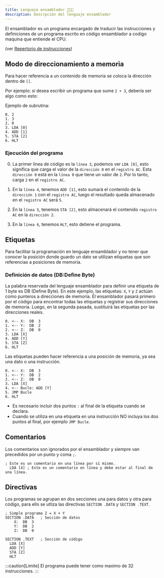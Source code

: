 ```yaml
---
title: Lenguaje ensamblador 👩🏿‍💻
description: Descrpción del lenguaje ensamblador
---
```


El ensamblador es un programa encargado de traducir las instrucciones y definiciones de un programa escrito en código ensamblador a codigo maquina que entiende el CPU.

(ver [Repertorio de instrucciones](/Sim-AC-Docs/parte-2-disenio-cpu/sim-ac/0-repertorio))


## Modo de direccionamiento a memoria

Para hacer referencia a un contenido de memoria se coloca la dirección dentro de `[]`.  

Por ejemplo: si desea escribir un programa que sume `2 + 3`, debería ser algo como esto:

Ejemplo de subrutina:

```ac
0. 2
1. 3
2. 0
3. LDA [0]
4. ADD [1]
5. STA [2]
6. HLT
```
### Ejecución del programa

0. La primer linea de código es la `línea 3`, podemos ver `LDA [0]`, esto significa que carga el valor de la `dirección 0` en el `registro AC`. Esta `dirección 0` está en la `línea 0` que tiene un valor de `2`. Por lo tanto, carga `2` en el `registro AC`.

1. En la `línea 4`, tenemos `ADD [1]`, esto sumará el contenido de la `dirección 1` con el `registro AC`, luego  el resultado queda almacenado en el `registro AC` será `5`.

2. En la `línea 5`, tenemos `STA [2]`, esto almacenará el contenido `registro AC` en la `dirección 2`.

3. En la `línea 6`, tenemos `HLT`, esto detiene el programa.


## Etiquetas
Para facilitar la programación en lenguaje ensamblador y no tener que conocer la posición donde guardo un dato se utilizan etiquetas que son referencias a posiciones de memoria.


### Definición de datos (DB:Define Byte)
La palabra reservada del lenguaje ensamblador para definir una etiqueta de 1 byte es DB (Define Byte).
En este ejemplo, las etiquetas: `X`, `Y` y `Z` actúan como punteros a direcciones de memoria. El ensamblador pasará primero por el código para encontrar todas las etiquetas y registrar sus direcciones de memoria. Luego, en la segunda pasada, sustituirá las etiquetas por las direcciones reales.  

```ac
0. <-- X:  DB  3
1. <-- Y:  DB  2
2. <-- Z:  DB  0
3. LDA [X]
4. ADD [Y]
5. STA [Z]
6. HLT
```
Las etiquetas pueden hacer referencia a una posición de memoria, ya sea una dato o una instrucción.

```ac
0. <-- X:  DB  3
1. <-- Y:  DB  2
2. <-- Z:  DB  0
3. LDA [X]
4. <-- Bucle: ADD [Y]
5. JMP Bucle
6. HLT
```
* Es necesario incluir dos puntos `:` al final de la etiqueta cuando se declara.
* Cuando se utiliza en una etiqueta en una instrucción NO incluya los dos puntos al final, por ejemplo `JMP Bucle`.


## Comentarios

Los comentarios son ignorados por el ensamblador y siempre van precedidos por un punto y coma `;`.

```ac
; Este es un comentario en una línea por sí mismo.
  LDA [4] ; Este es un comentario en línea y debe estar al final de una línea.
  ```

## Directivas

Los programas se agrupan en dos secciones una para datos y otra para código, para ello se utliza las directivas `SECTION .DATA`  y `SECTION .TEXT`.

```ac
; Simple programa Z = X + Y 
SECTION .DATA   ; Sección de datos
    X:  DB  3
    Y:  DB  2
    Z:  DB  0

SECTION .TEXT   ; Sección de código
  LDA [X]
  ADD [Y]
  STA [Z]
  HLT
```


:::caution[Limite]
El programa puede tener como maximo de 32 instrucciones.
:::
